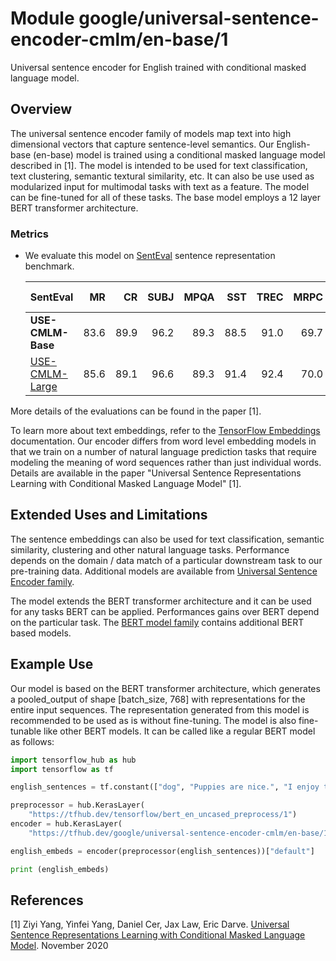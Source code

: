 # Module google/universal-sentence-encoder-cmlm/en-base/1

Universal sentence encoder for English trained with conditional masked language
model.

<!-- asset-path: internal -->
<!-- module-type: text-embedding -->
<!-- fine-tunable: true -->
<!-- format: saved_model_2 -->
<!-- language: en -->
<!-- network-architecture: Transformer -->
<!-- dataset: CommonCrawl -->
<!-- dataset: Wikipedia -->

## Overview

The universal sentence encoder family of models map text into high dimensional
vectors that capture sentence-level semantics. Our English-base (en-base) model
is trained using a conditional masked language model described in [1]. The model
is intended to be used for text classification, text clustering, semantic
textural similarity, etc. It can also be use used as modularized input for
multimodal tasks with text as a feature. The model can be fine-tuned for all of
these tasks. The base model employs a 12 layer BERT transformer architecture.

### Metrics

*   We evaluate this model on
    [SentEval](https://github.com/facebookresearch/SentEval) sentence
    representation benchmark.

    SentEval                                                                           | MR   | CR   | SUBJ | MPQA | SST  | TREC | MRPC | SICK-E | SICK-R | Avg
    :--------------------------------------------------------------------------------- | ---: | ---: | ---: | ---: | ---: | ---: | ---: | -----: | -----: | --:
    **USE-CMLM-Base**                                                                  | 83.6 | 89.9 | 96.2 | 89.3 | 88.5 | 91.0 | 69.7 | 82.3   | 83.4   | 86.0
    [USE-CMLM-Large](https://tfhub.dev/google/universal-sentence-encoder-cmlm/large/1) | 85.6 | 89.1 | 96.6 | 89.3 | 91.4 | 92.4 | 70.0 | 82.2   | 84.5   | 86.8

More details of the evaluations can be found in the paper [1].

To learn more about text embeddings, refer to the
[TensorFlow Embeddings](https://www.tensorflow.org/guide/embedding)
documentation. Our encoder differs from word level embedding models in that we
train on a number of natural language prediction tasks that require modeling the
meaning of word sequences rather than just individual words. Details are
available in the paper "Universal Sentence Representations Learning with
Conditional Masked Language Model" [1].

## Extended Uses and Limitations

The sentence embeddings can also be used for text classification, semantic
similarity, clustering and other natural language tasks. Performance depends on
the domain / data match of a particular downstream task to our pre-training
data. Additional models are available from
[Universal Sentence Encoder family](https://tfhub.dev/google/collections/universal-sentence-encoder/1).

The model extends the BERT transformer architecture and it can be used for any
tasks BERT can be applied. Performances gains over BERT depend on the particular
task. The [BERT model family](https://tfhub.dev/google/collections/bert/1)
contains additional BERT based models.

## Example Use

Our model is based on the BERT transformer architecture, which generates a
pooled_output of shape [batch_size, 768] with representations for the entire
input sequences. The representation generated from this model is recommended to
be used as is without fine-tuning. The model is also fine-tunable like other
BERT models. It can be called like a regular BERT model as follows:

```python
import tensorflow_hub as hub
import tensorflow as tf

english_sentences = tf.constant(["dog", "Puppies are nice.", "I enjoy taking long walks along the beach with my dog."])

preprocessor = hub.KerasLayer(
    "https://tfhub.dev/tensorflow/bert_en_uncased_preprocess/1")
encoder = hub.KerasLayer(
    "https://tfhub.dev/google/universal-sentence-encoder-cmlm/en-base/1")

english_embeds = encoder(preprocessor(english_sentences))["default"]

print (english_embeds)
```

## References

[1] Ziyi Yang, Yinfei Yang, Daniel Cer, Jax Law, Eric Darve. [Universal Sentence
Representations Learning with Conditional Masked Language
Model](https://openreview.net/forum?id=WDVD4lUCTzU). November 2020
